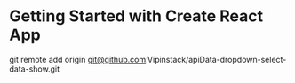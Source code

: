 # Getting Started with Create React App

git remote add origin git@github.com:Vipinstack/apiData-dropdown-select-data-show.git
